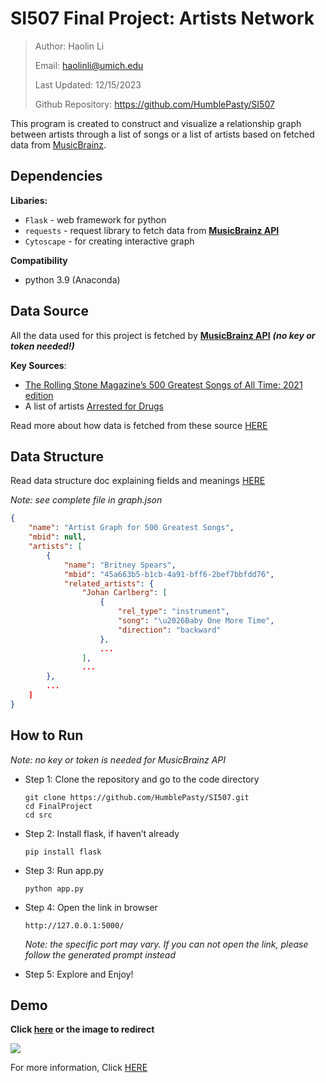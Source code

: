 # SI507 Final Project: Artists Network

> Author: Haolin Li
>
> Email: haolinli@umich.edu
>
> Last Updated: 12/15/2023
>
> Github Repository: https://github.com/HumblePasty/SI507



This program is created to construct and visualize a relationship graph between artists through a list of songs or a list of artists based on fetched data from [MusicBrainz](https://musicbrainz.org/).



## Dependencies

**Libaries:**

- `Flask` - web framework for python
- `requests` - request library to fetch data from [**MusicBrainz API**](https://musicbrainz.org/doc/MusicBrainz_API)
- `Cytoscape` - for creating interactive graph

**Compatibility**

- python 3.9 (Anaconda)



## Data Source

All the data used for this project is fetched by [**MusicBrainz API**](https://musicbrainz.org/doc/MusicBrainz_API) ***(no key or token needed!)***

**Key Sources**:

- [The Rolling Stone Magazine’s 500 Greatest Songs of All Time: 2021 edition](https://musicbrainz.org/series/355b26c9-001e-4728-852e-82b4379adb82)
- A list of artists [Arrested for Drugs](https://musicbrainz.org/series/7ce0df17-ff61-4c5f-a1ac-43b645d51729)

Read more about how data is fetched from these source [HERE](https://github.com/HumblePasty/SI507/blob/master/FinalProject/Resources/Project_Submission_haolinli.md#fetching-method)



## Data Structure

Read data structure doc explaining fields and meanings [HERE](https://github.com/HumblePasty/SI507/blob/master/FinalProject/Resources/Project_Submission_haolinli.md#data-structure)

*Note: see complete file in graph.json*

```json
{
    "name": "Artist Graph for 500 Greatest Songs",
    "mbid": null,
    "artists": [
        {
            "name": "Britney Spears",
            "mbid": "45a663b5-b1cb-4a91-bff6-2bef7bbfdd76",
            "related_artists": {
                "Johan Carlberg": [
                    {
                        "rel_type": "instrument",
                        "song": "\u2026Baby One More Time",
                        "direction": "backward"
                    },
                    ...
                ],
                ...
        },
        ...
    ]
}
```



## How to Run

*Note: no key or token is needed for MusicBrainz API*

- Step 1: Clone the repository and go to the code directory

  ```
  git clone https://github.com/HumblePasty/SI507.git
  cd FinalProject
  cd src
  ```

- Step 2: Install flask, if haven’t already

  ```
  pip install flask
  ```

- Step 3: Run app.py

  ```
  python app.py
  ```

- Step 4: Open the link in browser

  ```
  http://127.0.0.1:5000/
  ```

  *Note: the specific port may vary. If you can not open the link, please follow the generated prompt instead*

- Step 5: Explore and Enjoy!



## Demo

**Click [here](https://drive.google.com/file/d/1ruVh3IF97ZobWIkNWTcBENRD0Ld8ZzPk/view?usp=sharing) or the image to redirect**

[<img src="https://rsdonkeyrepo1.oss-cn-hangzhou.aliyuncs.com/img/thumbnail.jpg">](https://drive.google.com/file/d/1ruVh3IF97ZobWIkNWTcBENRD0Ld8ZzPk/view?usp=sharing "Demo Video")



For more information, Click [HERE](https://github.com/HumblePasty/SI507/blob/master/FinalProject/Resources/Project_Submission_haolinli.md)